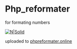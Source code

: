 # Php_reformater
for formating numbers


[![N|Solid](https://i.imgur.com/5gmNjDF.png)](http://phpreformater.online)

uploaded to 
[phpreformater.online][sitelink]

[sitelink]: <http://phpreformater.online>
